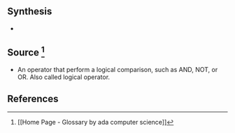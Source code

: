 ## Synthesis
- 
## Source [^1]
- An operator that perform a logical comparison, such as AND, NOT, or OR. Also called logical operator.
## References

[^1]: [[Home Page - Glossary by ada computer science]]